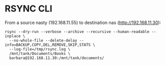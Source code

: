 # RSYNC CLI

From a source nasty (192.168.11.55) to destination nas (http://192.168.11.30):

```
rsync --dry-run --verbose --archive --recursive --human-readable --inplace \
  --no-whole-file --delete-delay --info=BACKUP,COPY,DEL,REMOVE,SKIP,STATS \
  --log-file=/tmp/rsync.log \
  /mnt/tank/Documents/Books \
  barbara@192.168.11.30:/mnt/tank/documents/
```
